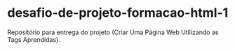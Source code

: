 # desafio-de-projeto-formacao-html-1
Repositório para entrega do projeto (Criar Uma Página Web Utilizando as Tags Aprendidas).
